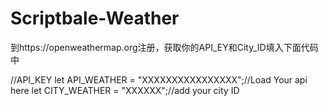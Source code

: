 # Scriptbale-Weather

到https://openweathermap.org注册，获取你的API_EY和City_ID填入下面代码中

//API_KEY
let API_WEATHER = "XXXXXXXXXXXXXXXX";//Load Your api here
let CITY_WEATHER = "XXXXXX";//add your city ID
